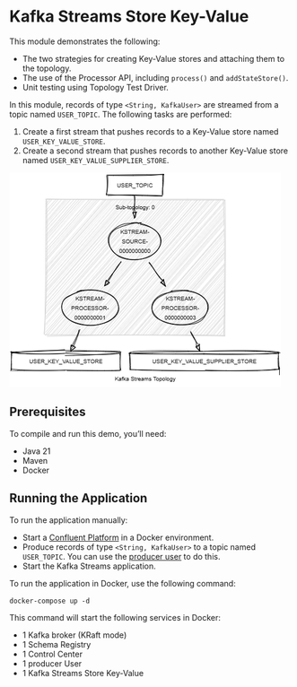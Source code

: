 # Kafka Streams Store Key-Value

This module demonstrates the following:

- The two strategies for creating Key-Value stores and attaching them to the topology.
- The use of the Processor API, including `process()` and `addStateStore()`.
- Unit testing using Topology Test Driver.

In this module, records of type `<String, KafkaUser>` are streamed from a topic named `USER_TOPIC`.
The following tasks are performed:

1. Create a first stream that pushes records to a Key-Value store named `USER_KEY_VALUE_STORE`.
2. Create a second stream that pushes records to another Key-Value store named `USER_KEY_VALUE_SUPPLIER_STORE`.

![topology.png](topology.png)

## Prerequisites

To compile and run this demo, you’ll need:

- Java 21
- Maven
- Docker

## Running the Application

To run the application manually:

- Start a [Confluent Platform](https://docs.confluent.io/platform/current/quickstart/ce-docker-quickstart.html#step-1-download-and-start-cp) in a Docker environment.
- Produce records of type `<String, KafkaUser>` to a topic named `USER_TOPIC`. You can use the [producer user](../specific-producers/kafka-streams-producer-user) to do this.
- Start the Kafka Streams application.

To run the application in Docker, use the following command:

```console
docker-compose up -d
```

This command will start the following services in Docker:

- 1 Kafka broker (KRaft mode)
- 1 Schema Registry
- 1 Control Center
- 1 producer User
- 1 Kafka Streams Store Key-Value
